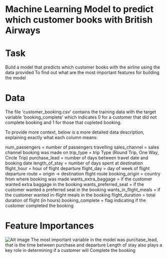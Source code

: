 # Machine Learning Model to predict which customer books with British Airways
# Task
Build a model that predicts which customer books with the airline using the data provided
To find out what are the most important features for building the model
# Data
The file 'customer_booking.csv' contains the training data with the target variable 'booking_complete' which indicates 0 for a customer that did not complete booking and 1 for those that copleted booking.

To provide more context, below is a more detailed data description, explaining exactly what each column means:

num_passengers = number of passengers travelling
sales_channel = sales channel booking was made on
trip_type = trip Type (Round Trip, One Way, Circle Trip)
purchase_lead = number of days between travel date and booking date
length_of_stay = number of days spent at destination
flight_hour = hour of flight departure
flight_day = day of week of flight departure
route = origin -> destination flight route
booking_origin = country from where booking was made
wants_extra_baggage = if the customer wanted extra baggage in the booking
wants_preferred_seat = if the customer wanted a preferred seat in the booking
wants_in_flight_meals = if the customer wanted in-flight meals in the booking
flight_duration = total duration of flight (in hours)
booking_complete = flag indicating if the customer completed the booking
# Feature Importances
![Alt image](visualizatio/BA.png)
The most important variable in the model was purchase_lead, 
that is the time between purchase and departure
Length of stay also plays a key role in determining if a customer will 
Complete the booking




